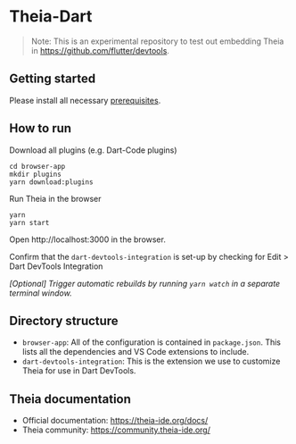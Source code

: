 # Theia-Dart 

> Note: This is an experimental repository to test out embedding Theia in https://github.com/flutter/devtools.

## Getting started

Please install all necessary [prerequisites](https://github.com/eclipse-theia/theia/blob/master/doc/Developing.md#prerequisites).

## How to run

Download all plugins (e.g. Dart-Code plugins)

    cd browser-app
    mkdir plugins
    yarn download:plugins

Run Theia in the browser

    yarn
    yarn start

Open http://localhost:3000 in the browser.

Confirm that the `dart-devtools-integration` is set-up by checking for Edit > Dart DevTools Integration

*[Optional] Trigger automatic rebuilds by running `yarn watch` in a separate terminal window.*

## Directory structure

- `browser-app`: All of the configuration is contained in `package.json`. This lists all the dependencies and VS Code extensions to include. 
- `dart-devtools-integration`: This is the extension we use to customize Theia for use in Dart DevTools. 

## Theia documentation 

* Official documentation: https://theia-ide.org/docs/
* Theia community: https://community.theia-ide.org/